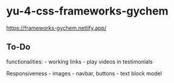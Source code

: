 # yu-4-css-frameworks-gychem

https://frameworks-gychem.netlify.app/

To-Do
------------------
functionalities:
    - working links
    - play videos in testimonials

Responsiveness
    - images
    - navbar, buttons
    - text block model 


